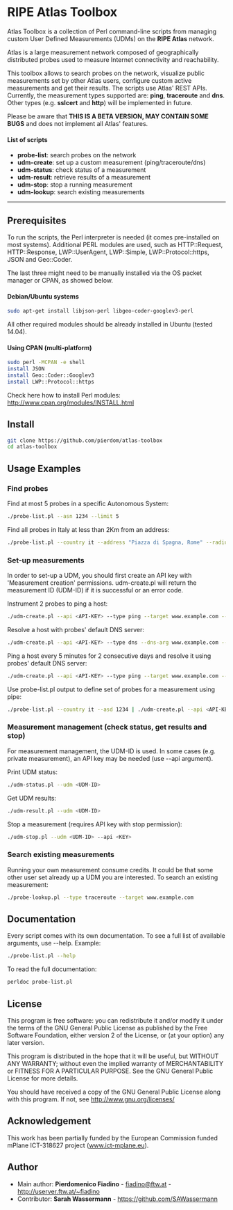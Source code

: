 RIPE Atlas Toolbox
=====================

Atlas Toolbox is a collection of Perl command-line scripts from managing custom User Defined Measurements (UDMs) on the **RIPE Atlas** network.

Atlas is a large measurement network composed of geographically distributed probes used to measure Internet connectivity and reachability.

This toolbox allows to search probes on the network, visualize public measurements set by other Atlas users, configure custom active measurements and get their results. The scripts use Atlas' REST APIs. Currently, the measurement types supported are: **ping**, **traceroute** and **dns**. Other types (e.g. **sslcert** and **http**) will be implemented in future.

Please be aware that **THIS IS A BETA VERSION, MAY CONTAIN SOME BUGS** and does not implement all Atlas' features.

#### List of scripts

- **probe-list**: search probes on the network
- **udm-create**: set up a custom measurement (ping/traceroute/dns)
- **udm-status**: check status of a measurement
- **udm-result**: retrieve results of a measurement
- **udm-stop**: stop a running measurement
- **udm-lookup**: search existing measurements

----------

Prerequisites
-------------

To run the scripts, the Perl interpreter is needed (it comes pre-installed on most systems). 
Additional PERL modules are used, such as HTTP::Request, HTTP::Response, LWP::UserAgent, LWP::Simple, LWP::Protocol::https, JSON and Geo::Coder.

The last three might need to be manually installed via the OS packet manager or CPAN, as showed below.

#### Debian/Ubuntu systems

```sh
sudo apt-get install libjson-perl libgeo-coder-googlev3-perl
```

All other required modules should be already installed in Ubuntu (tested 14.04).

#### Using CPAN (multi-platform)

```sh
sudo perl -MCPAN -e shell
install JSON
install Geo::Coder::Googlev3
install LWP::Protocol::https
```

Check here how to install Perl modules: <http://www.cpan.org/modules/INSTALL.html>

Install
-------

```sh
git clone https://github.com/pierdom/atlas-toolbox
cd atlas-toolbox
```


Usage Examples
--------------

### Find probes

Find at most 5 probes in a specific Autonomous System:
```sh
./probe-list.pl --asn 1234 --limit 5
```
Find all probes in Italy at less than 2Km from an address:
```sh
./probe-list.pl --country it --address "Piazza di Spagna, Rome" --radius 2
```

### Set-up measurements

In order to set-up a UDM, you should first create an API key with 'Measurement creation' permissions.
udm-create.pl will return the measurement ID (UDM-ID) if it is successful or an error code.

Instrument 2 probes to ping a host:
```sh
./udm-create.pl --api <API-KEY> --type ping --target www.example.com --probe-list 1234,5678
```

Resolve a host with probes' default DNS server:
```sh
./udm-create.pl --api <API-KEY> --type dns --dns-arg www.example.com --probe-list 1234,5678
```

Ping a host every 5 minutes for 2 consecutive days and resolve it using probes' default DNS server:
```sh
./udm-create.pl --api <API-KEY> --type ping --target www.example.com --probe-list 1234,5678 --resolve-on-probe --start 1403042400 --stop 1403215199 --interval 300
```

Use probe-list.pl output to define set of probes for a measurement using pipe:
```sh
./probe-list.pl --country it --asd 1234 | ./udm-create.pl --api <API-KEY> --type ping --target example.com
```

### Measurement management (check status, get results and stop)

For measurement management, the UDM-ID is used. In some cases (e.g. private measurement), an API key may be needed (use --api argument).

Print UDM status:
```sh
./udm-status.pl --udm <UDM-ID>
```
Get UDM results:
```sh
./udm-result.pl --udm <UDM-ID>
```
Stop a measurement (requires API key with stop permission):
```sh
./udm-stop.pl --udm <UDM-ID> --api <KEY>
```

### Search existing measurements

Running your own measurement consume credits. It could be that some other user set already up a UDM you are interested. To search an existing measurement:

```sh
./probe-lookup.pl --type traceroute --target www.example.com
```


Documentation
-------------

Every script comes with its own documentation. To see a full list of available arguments, use --help. Example:
```sh
./probe-list.pl --help
```

To read the full documentation:
```sh
perldoc probe-list.pl
```


License
-------

This program is free software: you can redistribute it and/or modify
it under the terms of the GNU General Public License as published by
the Free Software Foundation, either version 2 of the License, or
(at your option) any later version.

This program is distributed in the hope that it will be useful,
but WITHOUT ANY WARRANTY; without even the implied warranty of
MERCHANTABILITY or FITNESS FOR A PARTICULAR PURPOSE.  See the
GNU General Public License for more details.

You should have received a copy of the GNU General Public License
along with this program.  If not, see <http://www.gnu.org/licenses/>


Acknowledgement
---------------

This work has been partially funded by the European Commission 
funded mPlane ICT-318627 project (www.ict-mplane.eu).


Author
------

* Main author: **Pierdomenico Fiadino** - <fiadino@ftw.at> - <http://userver.ftw.at/~fiadino>
* Contributor: **Sarah Wassermann** -  <https://github.com/SAWassermann>

